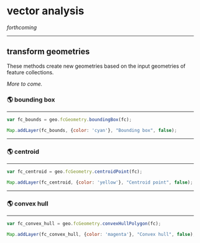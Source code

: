 # __vector analysis__  

_forthcoming_

---   

## __transform geometries__  

These methods create new geometries based on the input geometries of feature collections.  

_More to come._

### __:earth_americas: bounding box__ 

---  

```js
var fc_bounds = geo.fcGeometry.boundingBox(fc);

Map.addLayer(fc_bounds, {color: 'cyan'}, "Bounding box", false);

```

---  

### __:earth_americas: centroid__  

---  

```js
var fc_centroid = geo.fcGeometry.centroidPoint(fc);

Map.addLayer(fc_centroid, {color: 'yellow'}, "Centroid point", false);

```

---  

### __:earth_americas: convex hull__   

--- 

```js
var fc_convex_hull = geo.fcGeometry.convexHullPolygon(fc);

Map.addLayer(fc_convex_hull, {color: 'magenta'}, "Convex hull", false);

```

